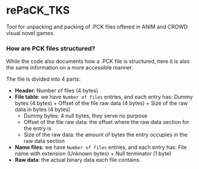 # rePaCK_TKS
Tool for unpacking and packing of .PCK files offered in ANIM and CROWD visual novel games.

### How are PCK files structured?
While the code also documents how a .PCK file is structured, here it is also the same information on a more accessible manner.

The file is divided into 4 parts:
  * **Header**: Number of files (4 bytes)
  * **File table**: we have `Number of files` entries, and each entry has: Dummy bytes (4 bytes) + Offset of the file raw data (4 bytes) + Size of the raw data in bytes (4 bytes)
    * Dummy bytes: 4 null bytes, they serve no purpose
    * Offset of the file raw data: the offset where the raw data section for the entry is
    * Size of the raw data: the amount of bytes the entry occupies in the raw data section
  * **Name files**: we have `Number of files` entries, and each entry has: File name with extension (Unknown bytes) + Null terminator (1 byte)
  * **Raw data**: the actual binary data each file contains.